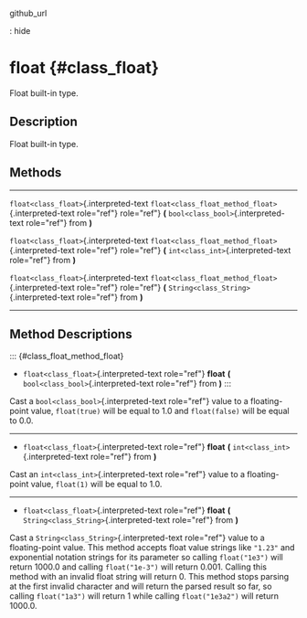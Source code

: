 github\_url

:   hide

float {#class_float}
=====

Float built-in type.

Description
-----------

Float built-in type.

Methods
-------

  ---------------------------------------- -----------------------------------------------------
  `float<class_float>`{.interpreted-text   `float<class_float_method_float>`{.interpreted-text
  role="ref"}                              role="ref"} **(**
                                           `bool<class_bool>`{.interpreted-text role="ref"} from
                                           **)**

  `float<class_float>`{.interpreted-text   `float<class_float_method_float>`{.interpreted-text
  role="ref"}                              role="ref"} **(** `int<class_int>`{.interpreted-text
                                           role="ref"} from **)**

  `float<class_float>`{.interpreted-text   `float<class_float_method_float>`{.interpreted-text
  role="ref"}                              role="ref"} **(**
                                           `String<class_String>`{.interpreted-text role="ref"}
                                           from **)**
  ---------------------------------------- -----------------------------------------------------

Method Descriptions
-------------------

::: {#class_float_method_float}
-   `float<class_float>`{.interpreted-text role="ref"} **float** **(**
    `bool<class_bool>`{.interpreted-text role="ref"} from **)**
:::

Cast a `bool<class_bool>`{.interpreted-text role="ref"} value to a
floating-point value, `float(true)` will be equal to 1.0 and
`float(false)` will be equal to 0.0.

------------------------------------------------------------------------

-   `float<class_float>`{.interpreted-text role="ref"} **float** **(**
    `int<class_int>`{.interpreted-text role="ref"} from **)**

Cast an `int<class_int>`{.interpreted-text role="ref"} value to a
floating-point value, `float(1)` will be equal to 1.0.

------------------------------------------------------------------------

-   `float<class_float>`{.interpreted-text role="ref"} **float** **(**
    `String<class_String>`{.interpreted-text role="ref"} from **)**

Cast a `String<class_String>`{.interpreted-text role="ref"} value to a
floating-point value. This method accepts float value strings like
`"1.23"` and exponential notation strings for its parameter so calling
`float("1e3")` will return 1000.0 and calling `float("1e-3")` will
return 0.001. Calling this method with an invalid float string will
return 0. This method stops parsing at the first invalid character and
will return the parsed result so far, so calling `float("1a3")` will
return 1 while calling `float("1e3a2")` will return 1000.0.
